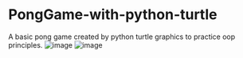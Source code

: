# PongGame-with-python-turtle
A basic pong game created by python turtle graphics to practice oop principles.
![image](https://user-images.githubusercontent.com/71270273/158063281-1ace0d61-7227-4ab2-ba94-66699c49b71e.png)
![image](https://user-images.githubusercontent.com/71270273/158063315-c0f2b6e4-4b67-4c9f-8cca-9e46755e15cf.png)
